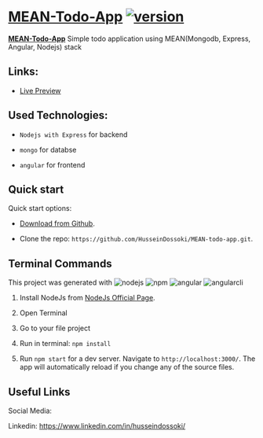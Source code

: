 # [MEAN-Todo-App](https://mean-smart-todo.herokuapp.com/) [![version][version-badge]][CHANGELOG]

  
  

**[MEAN-Todo-App](https://mean-smart-todo.herokuapp.com/)** Simple todo application using MEAN(Mongodb, Express, Angular, Nodejs) stack

  

## Links:

  

+  [Live Preview](https://mean-smart-todo.herokuapp.com/)

  
  

## Used Technologies:

  

+  ```Nodejs with Express``` for backend

+  ```mongo``` for databse

+  ```angular``` for frontend

  
  

## Quick start

  

Quick start options:

  

-  [Download from Github](https://github.com/HusseinDossoki/MEAN-todo-app/archive/master.zip).

- Clone the repo: `https://github.com/HusseinDossoki/MEAN-todo-app.git`.

  

## Terminal Commands

  

This project was generated with  ![nodejs]  ![npm] ![angular] ![angularcli]

  

1. Install NodeJs from [NodeJs Official Page](https://nodejs.org/en).

2. Open Terminal

3. Go to your file project

4. Run in terminal: ```npm install```

5. Run `npm start` for a dev server. Navigate to `http://localhost:3000/`. The app will automatically reload if you change any of the source files.

  
  
  

## Useful Links

  
  

Social Media:

  

Linkedin: <https://www.linkedin.com/in/husseindossoki/>

  
  
  

[CHANGELOG]: ./CHANGELOG.md

[version-badge]: https://img.shields.io/badge/version-1.0.0-blue.svg
[nodejs]: https://img.shields.io/badge/Nodejs-8.11.3-green.svg
[npm]: https://img.shields.io/badge/NPM-5.6.0-yellow.svg
[angular]: https://img.shields.io/badge/Angular-5.2.11-red.svg
[angularcli]: https://img.shields.io/badge/AngularCLI-1.7.4-red.svg
